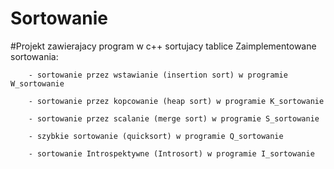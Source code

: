 # Sortowanie
#Projekt zawierajacy program w c++ sortujacy tablice 
	Zaimplementowane sortowania:

		- sortowanie przez wstawianie (insertion sort) w programie W_sortowanie

		- sortowanie przez kopcowanie (heap sort) w programie K_sortowanie

		- sortowanie przez scalanie (merge sort) w programie S_sortowanie

		- szybkie sortowanie (quicksort) w programie Q_sortowanie

		- sortowanie Introspektywne (Introsort) w programie I_sortowanie
